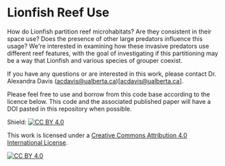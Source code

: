 # Lionfish Reef Use

How do Lionfish partition reef microhabitats? Are they consistent in their space use? Does the presence of other large predators influence this usage? We're interested in examining how these invasive predators use different reef features, with the goal of investigating if this partitioning may be a way that Lionfish and various species of grouper coexist. 

If you have any questions or are interested in this work, please contact Dr. Alexandra Davis (acdavis@ualberta.ca)[acdavis@ualberta.ca].

Please feel free to use and borrow from this code base according to the licence below. This code and the associated published paper will have a DOI pasted in this repository when possible.

Shield: [![CC BY 4.0][cc-by-shield]][cc-by]

This work is licensed under a
[Creative Commons Attribution 4.0 International License][cc-by].

[![CC BY 4.0][cc-by-image]][cc-by]

[cc-by]: http://creativecommons.org/licenses/by/4.0/
[cc-by-image]: https://i.creativecommons.org/l/by/4.0/88x31.png
[cc-by-shield]: https://img.shields.io/badge/License-CC%20BY%204.0-lightgrey.svg
